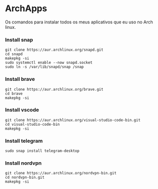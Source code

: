 # ArchApps
Os comandos para instalar todos os meus aplicativos que eu uso no Arch linux.


###  Install snap
```
git clone https://aur.archlinux.org/snapd.git
cd snapd
makepkg -si
sudo systemctl enable --now snapd.socket
sudo ln -s /var/lib/snapd/snap /snap
```

###  Install brave
```
git clone https://aur.archlinux.org/brave.git
cd brave
makepkg -si
```

###  Install vscode
```
git clone https://aur.archlinux.org/visual-studio-code-bin.git
cd visual-studio-code-bin
makepkg -si
```

###  Install telegram
```
sudo snap install telegram-desktop
```
### Install nordvpn
```
git clone https://aur.archlinux.org/nordvpn-bin.git
cd nordvpn-bin.git
makepkg -si
```
